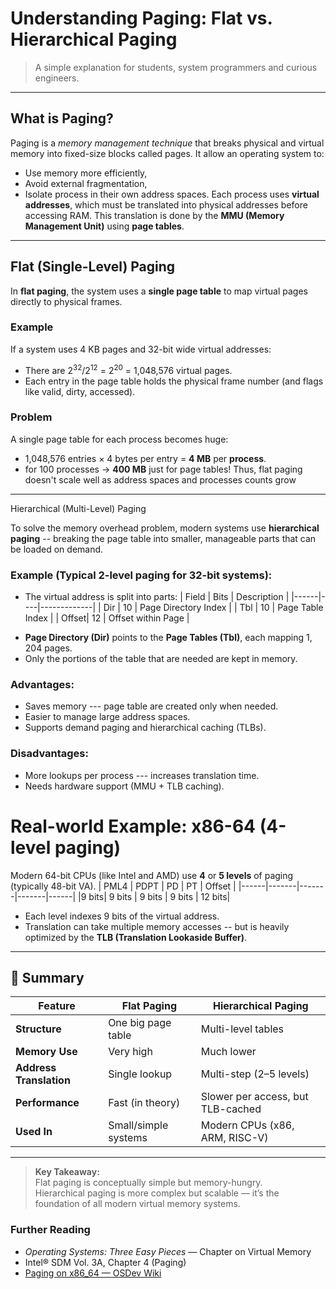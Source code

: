 # Understanding Paging: Flat vs. Hierarchical Paging
> A simple explanation for students, system programmers and curious engineers.
---
## What is Paging?
Paging is a *memory management technique* that breaks physical and virtual memory into fixed-size blocks called pages.
It allow an operating system to:
- Use memory more efficiently,
- Avoid external fragmentation,
- Isolate process in their own address spaces.
Each process uses **virtual addresses**, which must be translated into physical addresses before accessing RAM.
This translation is done by the **MMU (Memory Management Unit)** using **page tables**.
---
## Flat (Single-Level) Paging
In **flat paging**, the system uses a **single page table** to map virtual pages directly to physical frames.
### Example
If a system uses 4 KB pages and 32-bit wide virtual addresses:
- There are $2^{32}/2^{12}$ = $2^{20}$ = 1,048,576 virtual pages.
- Each entry in the page table holds the physical frame number (and flags like valid, dirty, accessed).
### Problem
A single page table for each process becomes huge:
- 1,048,576 entries × 4 bytes per entry = **4 MB** per **process**.
- for 100 processes → **400 MB** just for page tables!
Thus, flat paging doesn't scale well as address spaces and processes counts grow
---

Hierarchical (Multi-Level) Paging

To solve the memory overhead problem, modern systems use **hierarchical paging** -- breaking the page table into smaller, manageable parts that can be loaded on demand.
### Example (Typical 2-level paging for 32-bit systems):
* The virtual address is split into parts:
  | Field | Bits | Description |
|------|----|-------------|
| Dir   | 10   | Page Directory Index |
| Tbl   | 10   | Page Table Index |
| Offset| 12   | Offset within Page |

- **Page Directory (Dir)** points to the **Page Tables (Tbl)**, each mapping $1,204$ pages.
- Only the portions of the table that are needed are kept in memory.

### Advantages:
* Saves memory --- page table are created only when needed.
* Easier to manage large address spaces.
* Supports demand paging and hierarchical caching (TLBs).

### Disadvantages:
* More lookups per process --- increases translation time.
* Needs hardware support (MMU + TLB caching).

# Real-world Example: x86-64 (4-level paging)
Modern 64-bit CPUs (like Intel and AMD) use **$4$** or **$5$ levels** of paging (typically 48-bit VA).
| PML4 | PDPT | PD | PT | Offset |
|------|-------|-------|-------|------|
|9 bits| 9 bits | 9 bits | 9 bits | 12 bits|
* Each level indexes 9 bits of the virtual address.
* Translation can take multiple memory accesses -- but is heavily optimized by the **TLB (Translation Lookaside Buffer)**.
---
## 🧭 Summary

| Feature | Flat Paging | Hierarchical Paging |
|----------|--------------|--------------------|
| **Structure** | One big page table | Multi-level tables |
| **Memory Use** | Very high | Much lower |
| **Address Translation** | Single lookup | Multi-step (2–5 levels) |
| **Performance** | Fast (in theory) | Slower per access, but TLB-cached |
| **Used In** | Small/simple systems | Modern CPUs (x86, ARM, RISC-V) |

---
>  **Key Takeaway:**  
> Flat paging is conceptually simple but memory-hungry.  
> Hierarchical paging is more complex but scalable — it’s the foundation of all modern virtual memory systems.

###  Further Reading

- *Operating Systems: Three Easy Pieces* — Chapter on Virtual Memory  
- Intel® SDM Vol. 3A, Chapter 4 (Paging)  
- [Paging on x86_64 — OSDev Wiki](https://wiki.osdev.org/Paging)